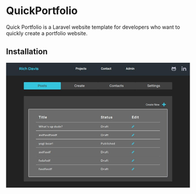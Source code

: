 # QuickPortfolio
Quick Portfolio is a Laravel website template for developers who want to quickly create a portfolio website.

## Installation
![alt text](https://github.com/RichDavis1/QuickPortfolio/blob/master/public/images/admin-posts.jpg)
